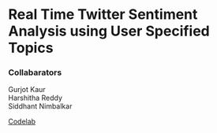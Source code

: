 # Real Time Twitter Sentiment Analysis using User Specified Topics
### Collabarators 
Gurjot Kaur<br />
Harshitha Reddy<br />
Siddhant Nimbalkar



[Codelab](https://codelabs-preview.appspot.com/?file_id=11guPZm2NIzOZI7QMATwpICSQLIaFqfXFUYzi_k8Gdj4#0)
